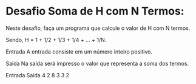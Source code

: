 # Desafio Soma de H com N Termos:
Neste desafio, faça um programa que calcule o valor de H com N termos. 

Sendo, H = 1 + 1/2 + 1/3 + 1/4 + ... + 1/N. 

Entrada 
A entrada consiste em um número inteiro positivo. 

Saída 
Na saída será impresso o valor que representa a soma dos termos.

Entrada	  Saída
4	      2
8	      3
3	      2